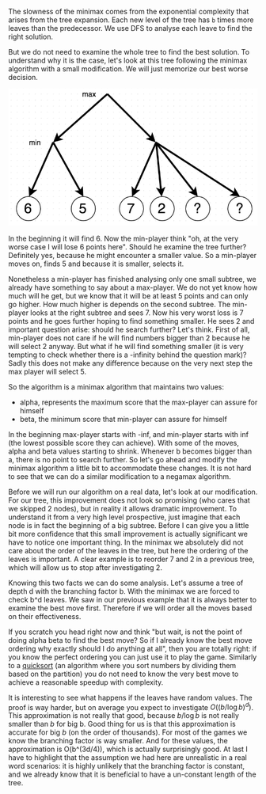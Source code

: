 The slowness of the minimax comes from the exponential complexity that arises from the tree expansion.
Each new level of the tree has `b` times more leaves than the predecessor. We use DFS to analyse each
leave to find the right solution.

But we do not need to examine the whole tree to find the best solution. To understand why it is the
case, let's look at this tree following the minimax algorithm with a small modification. We will just
memorize our best worse decision.

![tree minimax](i/03.png)

In the beginning it will find 6. Now the min-player think "oh, at the very worse case I will lose 6 
points here". Should he examine the tree further? Definitely yes, because he might encounter a 
smaller value. So a min-player moves on, finds 5 and because it is smaller, selects it.

Nonetheless a min-player has finished analysing only one small subtree, we already have something to
say about a max-player. We do not yet know how much will he get, but we know that it will be at 
least 5 points and can only go higher. How much higher is depends on the second subtree. The 
min-player looks at the right subtree and sees 7. Now his very worst loss is 7 points and he goes 
further hoping to find something smaller. He sees 2 and important question arise: should he 
search further? Let's think. First of all, min-player does not care if he will find numbers bigger 
than 2 because he will select 2 anyway. But what if he will find something smaller (it is very 
tempting to check whether there is a -infinity behind the question mark)? Sadly this does not make 
any difference because on the very next step the max player will select 5.

So the algorithm is a minimax algorithm that maintains two values:

 - alpha, represents the maximum score that the max-player can assure for himself  
 - beta, the minimum score that min-player can assure for himself

In the beginning max-player starts with -inf, and min-player starts with inf (the lowest possible 
score they can achieve). With some of the moves, alpha and beta values starting to shrink. Whenever 
b becomes bigger than a, there is no point to search further. So let's go ahead and modify the minimax
algorithm a little bit to accommodate these changes. It is not hard to see that we can do a similar 
modification to a negamax algorithm.

Before we will run our algorithm on a real data, let's look at our modification. For our tree, this 
improvement does not look so promising (who cares that we skipped 2 nodes), but in reality it allows
dramatic improvement. To understand it from a very high level prospective, just imagine that each 
node is in fact the beginning of a big subtree. Before I can give you a little bit more confidence 
that this small improvement is actually significant we have to notice one important thing. In the 
minimax we absolutely did not care about the order of the leaves in the tree, but here the ordering 
of the leaves is important. A clear example is to reorder 7 and 2 in a previous tree, which will 
allow us to stop after investigating 2.

Knowing this two facts we can do some analysis. Let's assume a tree of depth d with the branching 
factor b. With the minimax we are forced to check b^d leaves. We saw in our previous example that it 
is always better to examine the best move first. Therefore if we will order all the moves based on 
their effectiveness.

If you scratch you head right now and think "but wait, is not the point of doing alpha beta to find
the best move? So if I already know the best move ordering why exactly should I do anything at all",
then you are totally right: if you know the perfect ordering you can just use it to play the game.
Similarly to a [quicksort](https://en.wikipedia.org/wiki/Quicksort) (an algorithm where you sort 
numbers by dividing them based on the partition) you do not need to know the very best move to achieve
a reasonable speedup with complexity.

It is interesting to see what happens if the leaves have random values. The proof is way harder, but
on average you expect to investigate $O\left ((b/\log b)^d \right )$. This approximation is not really
that good, because $b/ \log b$ is not really smaller than $b$ for big b. Good thing for us is that 
this approximation is accurate for big $b$ (on the order of thousands). For most of the games we know
the branching factor is way smaller. And for these values, the approximation is O(b^(3d/4)), which 
is actually surprisingly good. At last I have to highlight that the assumption we had here are 
unrealistic in a real word scenarios: it is highly unlikely that the branching factor is constant, 
and we already know that it is beneficial to have a un-constant length of the tree.
